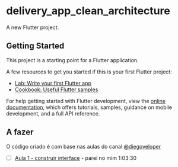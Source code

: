 # delivery_app_clean_architecture

A new Flutter project.

## Getting Started

This project is a starting point for a Flutter application.

A few resources to get you started if this is your first Flutter project:

- [Lab: Write your first Flutter app](https://docs.flutter.dev/get-started/codelab)
- [Cookbook: Useful Flutter samples](https://docs.flutter.dev/cookbook)

For help getting started with Flutter development, view the
[online documentation](https://docs.flutter.dev/), which offers tutorials,
samples, guidance on mobile development, and a full API reference.

## A fazer 

O código criado é com base nas aulas do canal [@diegoveloper](https://www.youtube.com/@diegoveloper)

- [ ] [Aula 1 - construir interface](https://www.youtube.com/watch?v=BUDyX-SX1Ew&t=0s) - parei no mim 1:03:30